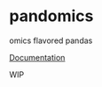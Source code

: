 # pandomics

omics flavored pandas

[Documentation](https://draperjames.github.io/pandomics) 

WIP

